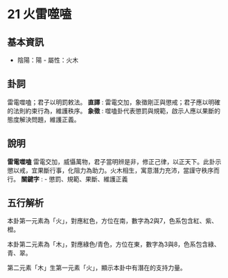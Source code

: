 # 21 火雷噬嗑

## 基本資訊
- 陰陽：陽 - 屬性：火木 
## 卦詞
雷電噬嗑；君子以明罰敕法。
 **直譯** : 雷電交加，象徵剛正與懲戒；君子應以明確的法則約束行為，維護秩序。
 **象徵** : 噬嗑卦代表懲罰與規範，啟示人應以果斷的態度解決問題，維護正義。
## 說明
**雷電噬嗑** 雷電交加，威懾萬物，君子當明辨是非，修正己律，以正天下。此卦示懲以戒，宜果斷行事，化阻力為助力。火木相生，寓意潛力充沛，當謹守秩序而行。
**關鍵字** : - 懲罰、規範、果斷、維護正義
## 五行解析
本卦第一元素為「火」，對應紅色，方位在南，數字為2與7，色系包含紅、紫、橙。

本卦第二元素為「木」，對應綠色/青色，方位在東，數字為3與8，色系包含綠、青、翠。

第二元素「木」生第一元素「火」，顯示本卦中有潛在的支持力量。

